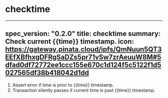 <h1 class="contract">checktime</h1>

---
spec_version: "0.2.0"
title: checktime
summary: Check current {{time}} timestamp.
icon: https://gateway.pinata.cloud/ipfs/QmNuun5QT3EEfXBfhxgDFRgSaDZs5pr71vSw7zrAeuuW8M#5dfad0df72772ee1ccc155e670c1d124f5c5122f1d5027565df38b418042d1dd
---

1. Assert error if time is prior to {{time}} timestamp.
2. Transaction silently passes if current time is past {{time}} timestamp.
